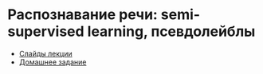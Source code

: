 # Распознавание речи: semi-supervised learning, псевдолейблы

* [Слайды лекции](./lec10_Pseudo-labeling.pdf)
* [Домашнее задание](https://colab.research.google.com/drive/1ULXi5Zon2QJaY4pib2n52VxPJNOdgiEf)